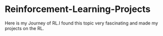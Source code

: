 # Reinforcement-Learning-Projects
Here is my Journey of RL.I found this topic very fascinating and made my projects on the RL.
